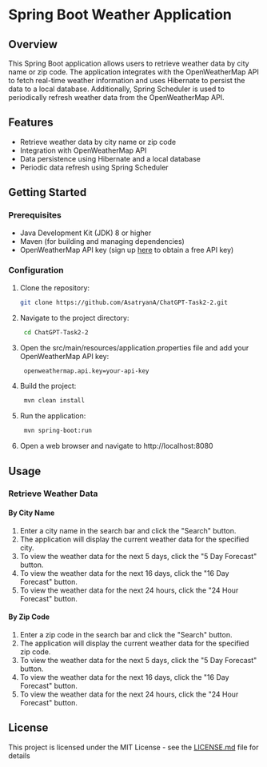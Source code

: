 # Spring Boot Weather Application

## Overview

This Spring Boot application allows users to retrieve weather data by city name or zip code. The application integrates with the OpenWeatherMap API to fetch real-time weather information and uses Hibernate to persist the data to a local database. Additionally, Spring Scheduler is used to periodically refresh weather data from the OpenWeatherMap API.

## Features

- Retrieve weather data by city name or zip code
- Integration with OpenWeatherMap API
- Data persistence using Hibernate and a local database
- Periodic data refresh using Spring Scheduler

## Getting Started

### Prerequisites

- Java Development Kit (JDK) 8 or higher
- Maven (for building and managing dependencies)
- OpenWeatherMap API key (sign up [here](https://openweathermap.org/) to obtain a free API key)

### Configuration

1. Clone the repository:

   ```bash
   git clone https://github.com/AsatryanA/ChatGPT-Task2-2.git
   ```

2. Navigate to the project directory:

   ```bash
    cd ChatGPT-Task2-2
    ```
 
3. Open the src/main/resources/application.properties file and add your OpenWeatherMap API key:

   ```bash
    openweathermap.api.key=your-api-key
    ```
   
4. Build the project:

   ```bash
    mvn clean install
    ```
   
5. Run the application:

   ```bash
    mvn spring-boot:run
    ```
   
6. Open a web browser and navigate to http://localhost:8080

## Usage

### Retrieve Weather Data

#### By City Name

1. Enter a city name in the search bar and click the "Search" button.
2. The application will display the current weather data for the specified city.
3. To view the weather data for the next 5 days, click the "5 Day Forecast" button.
4. To view the weather data for the next 16 days, click the "16 Day Forecast" button.
5. To view the weather data for the next 24 hours, click the "24 Hour Forecast" button.

#### By Zip Code

1. Enter a zip code in the search bar and click the "Search" button.
2. The application will display the current weather data for the specified zip code.
3. To view the weather data for the next 5 days, click the "5 Day Forecast" button.
4. To view the weather data for the next 16 days, click the "16 Day Forecast" button.
5. To view the weather data for the next 24 hours, click the "24 Hour Forecast" button.



## License

This project is licensed under the MIT License - see the [LICENSE.md](LICENSE.md) file for details
